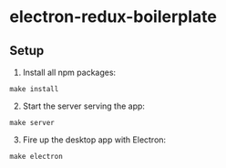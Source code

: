 # electron-redux-boilerplate

## Setup
1. Install all npm packages:
```
make install
```

2. Start the server serving the app:
```
make server
```

3. Fire up the desktop app with Electron:
```
make electron
```
